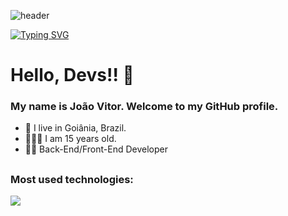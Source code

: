 ![header](https://capsule-render.vercel.app/api?type=waving&height=100%&color=4e26be)


[![Typing SVG](https://readme-typing-svg.herokuapp.com?font=Fira+Code&pause=1000&color=4E26BE&center=true&vCenter=true&width=1000&lines=Me+chamo+Joao+Vitor.;Dev.+Back-End;Bem+vindo!+%3AD)](https://git.io/typing-svg)

<h1>Hello, Devs!! 👋</h1>
<h3>My name is João Vitor. Welcome to my GitHub profile.</h3>


- 📍 I live in Goiânia, Brazil.
- 💁🏽‍♂️ I am 15 years old.
- 👩‍💻 Back-End/Front-End Developer

##

<h3>Most used technologies:</h3>
<div align="left">
  <img src="https://skillicons.dev/icons?i=html,css,js,nodejs,react,python" />
</div>
